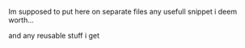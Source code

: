 Im supposed to put here on separate files any usefull snippet i deem worth...

and any reusable stuff i get
